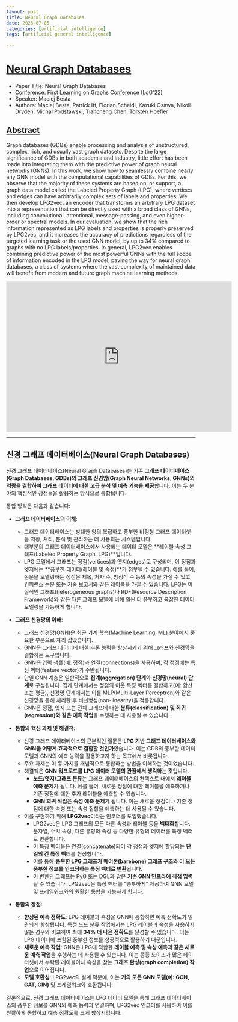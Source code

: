 ```yaml
---
layout: post
title: Neural Graph Databases
date: 2025-07-05
categories: [artificial intelligence]
tags: [artificial general intelligence]

---
```


# [Neural Graph Databases](https://www.youtube.com/watch?v=OZBLgKKU7IY)

* Paper Title: Neural Graph Databases 
* Conference: First Learning on Graphs Conference (LoG'22)
* Speaker: Maciej Besta 
* Authors: Maciej Besta, Patrick Iff, Florian Scheidl, Kazuki Osawa, Nikoli Dryden, Michal Podstawski, Tiancheng Chen, Torsten Hoefler



## [Abstract](https://notebooklm.google.com/notebook/2b8744d6-6bea-4d4a-8b71-b73cb284167c/audio)

Graph databases (GDBs) enable processing and analysis of unstructured, complex, rich, and usually vast graph datasets. Despite the large significance of GDBs in both academia and industry, little effort has been made into integrating them with the predictive power of graph neural networks (GNNs). In this work, we show how to seamlessly combine nearly any GNN model with the computational capabilities of GDBs. For this, we observe that the majority of these systems are based on, or support, a graph data model called the Labeled Property Graph (LPG), where vertices and edges can have arbitrarily complex sets of labels and properties. We then develop LPG2vec, an encoder that transforms an arbitrary LPG dataset into a representation that can be directly used with a broad class of GNNs, including convolutional, attentional, message-passing, and even higher-order or spectral models. In our evaluation, we show that the rich information represented as LPG labels and properties is properly preserved by LPG2vec, and it increases the accuracy of predictions regardless of the targeted learning task or the used GNN model, by up to 34% compared to graphs with no LPG labels/properties. In general, LPG2vec enables combining predictive power of the most powerful GNNs with the full scope of information encoded in the LPG model, paving the way for neural graph databases, a class of systems where the vast complexity of maintained data will benefit from modern and future graph machine learning methods.


<iframe width="600" height="400" src="https://www.youtube.com/embed/OZBLgKKU7IY?si=LvDteAYHj5LZG7Vp" title="YouTube video player" frameborder="0" allow="accelerometer; autoplay; clipboard-write; encrypted-media; gyroscope; picture-in-picture; web-share" referrerpolicy="strict-origin-when-cross-origin" allowfullscreen></iframe>


---

## 신경 그래프 데이터베이스(Neural Graph Databases)

신경 그래프 데이터베이스(Neural Graph Databases)는 기존 **그래프 데이터베이스(Graph Databases, GDBs)와 그래프 신경망(Graph Neural Networks, GNNs)의 역량을 결합하여 그래프 데이터에 대한 고급 분석 및 예측 기능을 제공**합니다. 이는 두 분야의 핵심적인 장점들을 활용하는 방식으로 통합됩니다.

통합 방식은 다음과 같습니다:

*   **그래프 데이터베이스의 이해**:
    *   그래프 데이터베이스는 방대한 양의 복잡하고 풍부한 비정형 그래프 데이터셋을 저장, 처리, 분석 및 관리하는 데 사용되는 시스템입니다.
    *   대부분의 그래프 데이터베이스에서 사용되는 데이터 모델은 **레이블 속성 그래프(Labeled Property Graph, LPG)**입니다.
    *   LPG 모델에서 그래프는 정점(vertices)과 엣지(edges)로 구성되며, 이 정점과 엣지에는 **풍부한 데이터(레이블 및 속성)**가 첨부될 수 있습니다. 예를 들어, 논문을 모델링하는 정점은 제목, 저자 수, 방정식 수 등의 속성을 가질 수 있고, 컨퍼런스 논문 또는 기술 보고서와 같은 레이블을 가질 수 있습니다. LPG는 이질적인 그래프(heterogeneous graphs)나 RDF(Resource Description Framework)와 같은 다른 그래프 모델에 비해 훨씬 더 풍부하고 복잡한 데이터 모델링을 가능하게 합니다.

*   **그래프 신경망의 이해**:
    *   그래프 신경망(GNN)은 최근 기계 학습(Machine Learning, ML) 분야에서 중요한 부분으로 자리 잡았습니다.
    *   GNN은 그래프 데이터에 대한 추론 능력을 향상시키기 위해 그래프와 신경망을 결합하는 도구입니다.
    *   GNN은 입력 샘플(예: 정점)과 연결(connections)을 사용하며, 각 정점에는 특징 벡터(feature vector)가 수반됩니다.
    *   단일 GNN 계층은 일반적으로 **집계(aggregation) 단계**와 **신경망(neural) 단계**로 구성됩니다. 집계 단계에서는 정점의 이웃 특징 벡터를 결합하고(예: 합산 또는 평균), 신경망 단계에서는 이를 MLP(Multi-Layer Perceptron)와 같은 신경망을 통해 처리한 후 비선형성(non-linearity)을 적용합니다.
    *   GNN은 정점, 엣지 또는 전체 그래프에 대한 **분류(classification) 및 회귀(regression)와 같은 예측 작업**을 수행하는 데 사용될 수 있습니다.

*   **통합의 핵심 과제 및 해결책**:
    *   신경 그래프 데이터베이스의 근본적인 질문은 **LPG 기반 그래프 데이터베이스와 GNN을 어떻게 효과적으로 결합할 것인가**였습니다. 이는 GDB의 풍부한 데이터 모델과 GNN의 예측 능력을 활용하고자 하는 목표에서 비롯됩니다.
    *   주요 과제는 이 두 가지를 개념적으로 통합하는 방법을 이해하는 것이었습니다.
    *   해결책은 **GNN 워크로드를 LPG 데이터 모델의 관점에서 생각하는 것**입니다.
        *   **노드/엣지/그래프 분류**는 그래프 데이터베이스의 컨텍스트 내에서 **레이블 예측 문제**가 됩니다. 예를 들어, 새로운 정점에 대한 레이블을 예측하거나 기존 정점에 대한 추가 레이블을 예측할 수 있습니다.
        *   **GNN 회귀 작업**은 **속성 예측 문제**가 됩니다. 이는 새로운 정점이나 기존 정점에 대한 속성 또는 속성 집합을 예측하는 데 사용될 수 있습니다.
    *   이를 구현하기 위해 **LPG2vec**이라는 인코더를 도입했습니다.
        *   LPG2vec은 LPG 그래프의 모든 다른 속성과 레이블 등을 **벡터화**합니다. 문자열, 수치 속성, 다른 유형의 속성 등 다양한 유형의 데이터를 특징 벡터로 변환합니다.
        *   이 특징 벡터들은 연결(concatenate)되어 각 정점과 엣지에 할당되는 **단일의 긴 특징 벡터**를 형성합니다.
        *   이를 통해 **풍부한 LPG 그래프가 베어본(barebone) 그래프 구조와 이 모든 풍부한 정보를 인코딩하는 특징 벡터로 변환**됩니다.
        *   이 변환된 그래프는 PyG 또는 DGL과 같은 **기존 GNN 인프라에 직접 입력**될 수 있습니다. LPG2vec은 특징 벡터를 "풍부하게" 제공하여 GNN 모델 및 프레임워크와의 원활한 통합을 가능하게 합니다.

*   **통합의 장점**:
    *   **향상된 예측 정확도**: LPG 레이블과 속성을 GNN에 통합하면 예측 정확도가 일관되게 향상됩니다. 특정 노드 분류 작업에서는 LPG 레이블과 속성을 사용하지 않는 경우와 비교하여 최대 **34% 더 나은 정확도**를 달성할 수 있습니다. 이는 LPG 데이터에 포함된 풍부한 정보를 성공적으로 활용하기 때문입니다.
    *   **새로운 예측 작업**: GNN은 LPG에 적합한 **레이블 예측 및 속성 예측과 같은 새로운 예측 작업**을 수행하는 데 사용될 수 있습니다. 이는 종종 노이즈가 많은 데이터셋에서 누락된 레이블이나 속성을 찾는 **그래프 완성(graph completion) 작업**으로 이어집니다.
    *   **모델 호환성**: LPG2vec의 설계 덕분에, 이는 **거의 모든 GNN 모델(예: GCN, GAT, GIN)** 및 프레임워크와 호환됩니다.

결론적으로, 신경 그래프 데이터베이스는 LPG 데이터 모델을 통해 그래프 데이터베이스의 풍부한 정보를 GNN의 예측 능력과 연결하며, LPG2vec 인코더를 사용하여 이를 원활하게 통합하고 예측 정확도를 크게 향상시킵니다.


